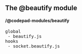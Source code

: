 ## The @beautify module
#### /@codepad-modules/beautify
<pre>
global
 - beautify.js
hooks
 - socket.beautify.js
</pre>

